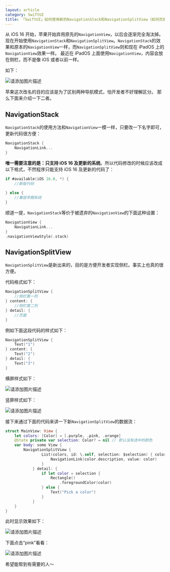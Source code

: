 ```yaml
---
layout: article
category: SwiftUI
title: 「SwiftUI」如何使用新的NavigationStack和NavigationSplitView（如何页面跳转2.0以及如何制作侧栏）
---
```

<!-- excerpt-start -->
从 iOS 16 开始，苹果开始弃用原先的`NavigationView`，以后会逐渐完全淘汰掉。现在开始使用`NavigationStack`和`NavigationSplitView`。`NavigationStack`的效果和原本的`NavigationView`一样，而`NavigationSplitView`则和现在 iPadOS 上的`NavigationView`效果一样。
最近在 iPadOS 上面使用`NavigationView`，内容会放在侧栏，而不是像 iOS 或者以前一样。

如下：

![请添加图片描述](/assets/images/51fe87bf9e0e4fee8de78e86c760855d.png)

苹果这次改名的目的应该是为了区别两种导航模式，怕开发者不好理解区分。
那么下面来介绍一下二者。

## NavigationStack
`NavigationStack`的使用方法和`NavigationView`一模一样，只要改一下名字即可，更新代码很方便：

```swift
NavigationStack {
	NavigationLink...
}
```

**唯一需要注意的是：只支持 iOS 16 及更新的系统**。所以代码修改的时候应该改成以下格式，不然程序只能支持 iOS 16 及更新的代码了：

```swift
if #available(iOS 16.0, *) {
	//新版代码
	
} else {
	//兼容早期系统
}
```
顺道一提，`NavigationStack`等价于被遗弃的`NavigationView`的下面这种设置：

```swift
NavigationView {
    NavigationLink...
}
.navigationViewStyle(.stack)
```

## NavigationSplitView
`NavigationSplitView`是新出来的，目的是方便开发者实现侧栏。事实上也真的很方便。

代码格式如下：

```swift
NavigationSplitView {
    //侧栏第一列
} content: {
    //侧栏第二列
} detail: {
    //页面
}
```
例如下面这段代码的样式如下：

```swift
NavigationSplitView {
	Text("1")
} content: {
	Text("2")
} detail: {
	Text("3")
}
```
横屏样式如下：

![请添加图片描述](/assets/images/c232351fce7c4d21b9c07962e90745e1.gif)

竖屏样式如下：

![请添加图片描述](/assets/images/d15f58113e5d48b6875b6d8d7917daab.gif)

接下来通过下面的代码来讲一下新`NavigationSplitView`的数据流：

```swift
struct MainView: View {
    let colors: [Color] = [.purple, .pink, .orange]
    @State private var selection: Color? = nil // 默认没有选中的颜色
    var body: some View {
        NavigationSplitView {
                List(colors, id: \.self, selection: $selection) { color in
                    NavigationLink(color.description, value: color)
                }
            } detail: {
                if let color = selection {
                    Rectangle()
                        .foregroundColor(color)
                } else {
                    Text("Pick a color")
                }
            }
    }
}
```
此时显示效果如下：

![请添加图片描述](/assets/images/4fd62f5d747a4b4e8cd0c5eae9eebfc5.png)

下面点击“pink”看看：

![请添加图片描述](/assets/images/0829be5f676f49b5bc8b41ca52bac223.png)


希望能帮到有需要的人～